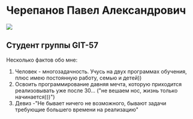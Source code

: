 # Черепанов Павел Александрович
![](/Users/pavelcherepanov/Downloads/myFoto.jpeg)
## Студент группы GIT-57
Несколько фактов обо мне:
1. Человек - многозадачность. Учусь на двух программах обучения, плюс имею постоянную работу, семью и детей))
2. Освоить программирование давняя мечта, которую приходится реализовывать уже после 30... ("не вешаем нос, жизнь только начинается)))")
3. Девиз -"Не бывает ничего не возможного, бывают задачи требующие большего времени на реализацию"
